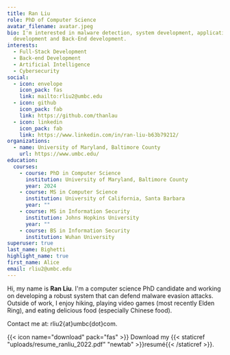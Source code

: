 ```yaml
---
title: Ran Liu
role: PhD of Computer Science
avatar_filename: avatar.jpeg
bio: I'm interested in malware detection, system development, application
  development and Back-End development.
interests:
  - Full-Stack Development
  - Back-end Development
  - Artificial Intelligence
  - Cybersecurity
social:
  - icon: envelope
    icon_pack: fas
    link: mailto:rliu2@umbc.edu
  - icon: github
    icon_pack: fab
    link: https://github.com/thanlau
  - icon: linkedin
    icon_pack: fab
    link: https://www.linkedin.com/in/ran-liu-b63b79212/
organizations:
  - name: University of Maryland, Baltimore County
    url: https://www.umbc.edu/
education:
  courses:
    - course: PhD in Computer Science
      institution: University of Maryland, Baltimore County
      year: 2024
    - course: MS in Computer Science
      institution: University of California, Santa Barbara
      year: ""
    - course: MS in Information Security
      institution: Johns Hopkins University
      year: ""
    - course: BS in Information Security
      institution: Wuhan University
superuser: true
last_name: Bighetti
highlight_name: true
first_name: Alice
email: rliu2@umbc.edu
---
```

Hi, my name is **Ran Liu**. I'm a computer science PhD candidate and working on developing a robust system that can defend malware evasion attacks. Outside of work, I enjoy hiking, playing video games (most recently Elden Ring), and eating delicious food (especially Chinese food). 

Contact me at: rliu2{at}umbc{dot}com.

{{< icon name="download" pack="fas" >}} Download my {{< staticref "uploads/resume_ranliu_2022.pdf" "newtab" >}}resumé{{< /staticref >}}.